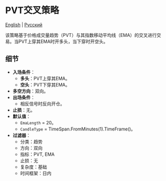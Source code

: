 # PVT交叉策略
[English](README.md) | [Русский](README_ru.md)

该策略基于价格成交量趋势（PVT）与其指数移动平均线（EMA）的交叉进行交易。当PVT上穿其EMA时开多头，当下穿时开空头。

## 细节

- **入场条件**：
  - **多头**：PVT上穿其EMA。
  - **空头**：PVT下穿其EMA。
- **多空方向**：双向。
- **出场条件**：
  - 相反信号时反向开仓。
- **止损**：无。
- **默认值**：
  - `EmaLength` = 20。
  - `CandleType` = TimeSpan.FromMinutes(1).TimeFrame()。
- **过滤器**：
  - 分类：趋势
  - 方向：双向
  - 指标：PVT, EMA
  - 止损：无
  - 复杂度：基础
  - 时间框架：日内
